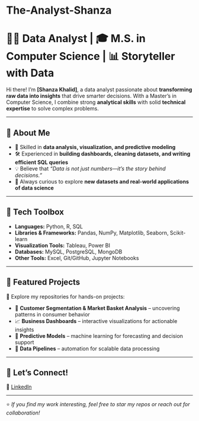 # The-Analyst-Shanza
# 👩‍💻 Data Analyst | 🎓 M.S. in Computer Science | 📊 Storyteller with Data  

Hi there! I’m **[Shanza Khalid]**, a data analyst passionate about **transforming raw data into insights** that drive smarter decisions. With a Master’s in Computer Science, I combine strong **analytical skills** with solid **technical expertise** to solve complex problems.  

---

## 🔹 About Me  
- 🌟 Skilled in **data analysis, visualization, and predictive modeling**  
- 🛠️ Experienced in **building dashboards, cleaning datasets, and writing efficient SQL queries**  
- 💡 Believe that *“Data is not just numbers—it’s the story behind decisions.”*  
- 🚀 Always curious to explore **new datasets and real-world applications of data science**  

---

## 🔹 Tech Toolbox  
- **Languages:** Python, R, SQL  
- **Libraries & Frameworks:** Pandas, NumPy, Matplotlib, Seaborn, Scikit-learn  
- **Visualization Tools:** Tableau, Power BI  
- **Databases:** MySQL, PostgreSQL, MongoDB  
- **Other Tools:** Excel, Git/GitHub, Jupyter Notebooks  

---

## 🔹 Featured Projects  
📂 Explore my repositories for hands-on projects:  
- 🛒 **Customer Segmentation & Market Basket Analysis** – uncovering patterns in consumer behavior  
- 📈 **Business Dashboards** – interactive visualizations for actionable insights  
- 🤖 **Predictive Models** – machine learning for forecasting and decision support  
- 🔄 **Data Pipelines** – automation for scalable data processing  

---

## 🔹 Let’s Connect!  
 💼 [LinkedIn](https://www.linkedin.com/in/shanza-ahmad-818ab0386)

---
⭐️ *If you find my work interesting, feel free to star my repos or reach out for collaboration!*  

